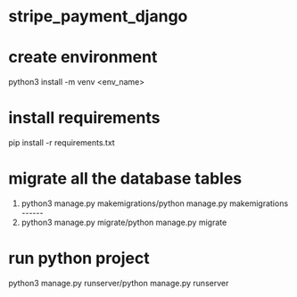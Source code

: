 # stripe_payment_django

# create environment
python3 install -m venv <env_name>

# install requirements
pip install -r requirements.txt

# migrate all the database tables
1) python3 manage.py makemigrations/python manage.py makemigrations ------
2) python3 manage.py migrate/python manage.py migrate

# run python project
python3 manage.py runserver/python manage.py runserver